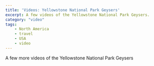 ```yaml
---
title: 'Videos: Yellowstone National Park Geysers'
excerpt: A few videos of the Yellowstone National Park Geysers.
category: "video"
tags:
    - North America
    - travel
    - USA
    - video
---
```


A few more videos of the Yellowstone National Park Geysers

<?# ResponsiveYouTube YxlkQN3tBu0 Title="YellowStone Geysers" /?>

<?# ResponsiveYouTube h61CCjIu0NI Title="YellowStone Geysers" /?>

<?# ResponsiveYouTube GLHBtz_Yr_8 Title="YellowStone Geysers" /?>

<?# ResponsiveYouTube oUuXSrMSui8 Title="OldYellowStone Pools" /?>
